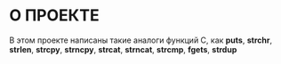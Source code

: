 # О ПРОЕКТЕ

В этом проекте написаны такие аналоги функций С, как **puts**, **strchr**, **strlen**, **strcpy**, **strncpy**, **strcat**, **strncat**, **strcmp**, **fgets**, **strdup**
